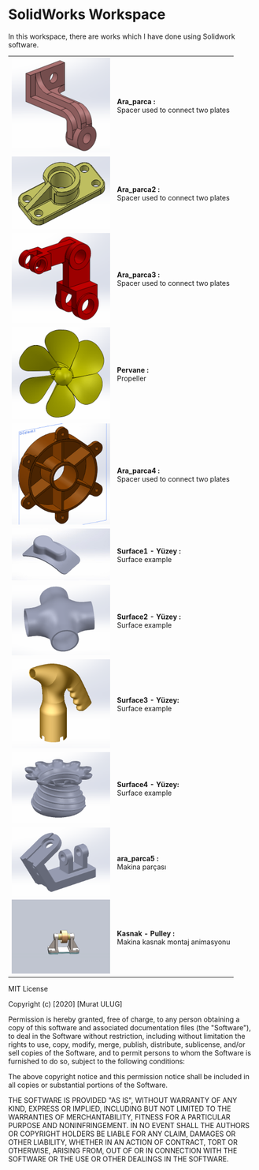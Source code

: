 # SolidWorks Workspace
In this workspace, there are works which I have done using Solidwork software.


|   |   |
|---|---|
| <img src="https://github.com/muratti32/solidworks-workspace/blob/master/ara_parca/ara_parca.png" width="200" />  | **Ara_parca :** <br> Spacer used to connect two plates |
| <img src="https://github.com/muratti32/solidworks-workspace/blob/master/ara_parca2/ara_parca2_2.png" width="200" />  | **Ara_parca2 :** <br>Spacer used to connect two plates  |
| <img src="https://github.com/muratti32/solidworks-workspace/blob/master/ara_parca3/ara_parca33.png" width="200" /> | **Ara_parca3 :** <br> Spacer used to connect two plates  |
| <img src="https://github.com/muratti32/solidworks-workspace/blob/master/pervane/pervane2.png" width="200" />  | **Pervane :** <br> Propeller  |
| <img src="https://github.com/muratti32/solidworks-workspace/blob/master/ara_parca4/ara_parca44.png" width="200" />  | **Ara_parca4 :** <br>Spacer used to connect two plates  |
| <img src="https://github.com/muratti32/solidworks-workspace/blob/master/surface1/surface11.jpg" width="200" />  | **Surface1 - Yüzey :** <br>Surface example  |
| <img src="https://github.com/muratti32/solidworks-workspace/blob/master/surface2/surface22.png" width="200" />  | **Surface2  - Yüzey :** <br>Surface example  |
| <img src="https://github.com/muratti32/solidworks-workspace/blob/master/surface3/surface3.png" width="200" />  | **Surface3  - Yüzey:** <br>Surface example  |
| <img src="https://github.com/muratti32/solidworks-workspace/blob/master/surface4/surface4.png" width="200" />  | **Surface4  - Yüzey:** <br>Surface example  |
| <img src="https://github.com/muratti32/solidworks-workspace/blob/master/ara_parca5/ara_parca5.png" width="200" />  | **ara_parca5 :** <br>Makina parçası  |
| <img src="https://github.com/muratti32/solidworks-workspace/blob/master/Pulley1/montaj.gif" width="200" />  | **Kasnak - Pulley :** <br>Makina kasnak montaj animasyonu  |


MIT License

Copyright (c) [2020] [Murat ULUG]

Permission is hereby granted, free of charge, to any person obtaining a copy
of this software and associated documentation files (the "Software"), to deal
in the Software without restriction, including without limitation the rights
to use, copy, modify, merge, publish, distribute, sublicense, and/or sell
copies of the Software, and to permit persons to whom the Software is
furnished to do so, subject to the following conditions:

The above copyright notice and this permission notice shall be included in all
copies or substantial portions of the Software.

THE SOFTWARE IS PROVIDED "AS IS", WITHOUT WARRANTY OF ANY KIND, EXPRESS OR
IMPLIED, INCLUDING BUT NOT LIMITED TO THE WARRANTIES OF MERCHANTABILITY,
FITNESS FOR A PARTICULAR PURPOSE AND NONINFRINGEMENT. IN NO EVENT SHALL THE
AUTHORS OR COPYRIGHT HOLDERS BE LIABLE FOR ANY CLAIM, DAMAGES OR OTHER
LIABILITY, WHETHER IN AN ACTION OF CONTRACT, TORT OR OTHERWISE, ARISING FROM,
OUT OF OR IN CONNECTION WITH THE SOFTWARE OR THE USE OR OTHER DEALINGS IN THE
SOFTWARE.